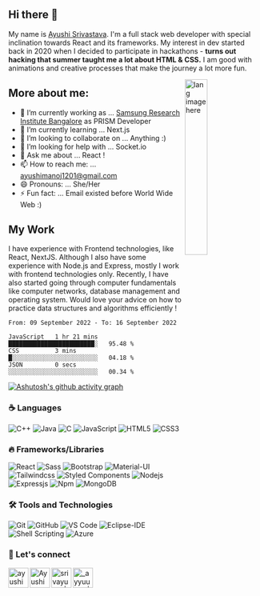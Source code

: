 ## Hi there 👋
My name is [Ayushi Srivastava](https://github.com/srivastavayushi). I'm a full stack web developer with special inclination towards React and its frameworks. My interest in dev started back in 2020 when I decided to participate in hackathons - **turns out hacking that summer taught me a lot about HTML & CSS.** I am good with animations and creative processes that make the journey a lot more fun.

<img align="right" width="30%" src="https://user-images.githubusercontent.com/56116708/115572596-aedb1e80-a2dd-11eb-9106-7ce1da84a0e2.png" alt="lang image here" />
 
## More about me:
- 🔭 I’m currently working as ... [Samsung Research Institute Bangalore](https://research.samsung.com/sri-b) as PRISM Developer
- 🌱 I’m currently learning ... Next.js
- 👯 I’m looking to collaborate on ... Anything :)
- 🤔 I’m looking for help with ... Socket.io
- 💬 Ask me about ... React ! 
- 📫 How to reach me: ... ayushimanoj1201@gmail.com
- 😄 Pronouns: ... She/Her
- ⚡ Fun fact: ... Email existed before World Wide Web :)

## My Work
I have experience with Frontend technologies, like React, NextJS. Although I also have some experience with Node.js and Express, mostly I work with frontend technologies only. Recently, I have also started going through computer fundamentals like computer networks, database management and operating system. Would love your advice on how to practice data structures and algorithms efficiently !

<!--START_SECTION:waka-->

```text
From: 09 September 2022 - To: 16 September 2022

JavaScript   1 hr 21 mins    ████████████████████████░   95.48 %
CSS          3 mins          █░░░░░░░░░░░░░░░░░░░░░░░░   04.18 %
JSON         0 secs          ░░░░░░░░░░░░░░░░░░░░░░░░░   00.34 %
```

<!--END_SECTION:waka-->

<!-- [![Readme Card](https://github-readme-stats.vercel.app/api/pin/?username=srivastavayushi&repo=EdiQL&show_icons=true&theme=radical)](https://github.com/srivastavayushi/EdiQL)

[![Readme Card](https://github-readme-stats.vercel.app/api/pin/?username=srivastavayushi&repo=Expense-Tracker&show_icons=true&theme=radical)](https://github.com/srivastavayushi/Expense-Tracker) -->

[![Ashutosh's github activity graph](https://activity-graph.herokuapp.com/graph?username=srivastavayushi&theme=react-dark)](https://github.com/srivastavayushi/github-readme-activity-graph)

### :coffee: Languages 

![C++](https://img.shields.io/badge/C%2B%2B-00599C?style=flat-square&logo=c%2B%2B&logoColor=white)
![Java](http://img.shields.io/badge/-Java-5B4638?style=flat-square&logo=java&logoColor=ffffff)
![C](http://img.shields.io/badge/-C-A8B9CC?style=flat-square&logo=c&logoColor=ffffff)
![JavaScript](https://img.shields.io/badge/-JavaScript-%23F7DF1C?style=flat-square&logo=javascript&logoColor=000000&labelColor=%23F7DF1C&color=%23FFCE5A)
![HTML5](https://img.shields.io/badge/-HTML5-%23E44D27?style=flat-square&logo=html5&logoColor=ffffff)
![CSS3](https://img.shields.io/badge/-CSS3-%231572B6?style=flat-square&logo=css3)


### :fire: Frameworks/Libraries

![React](https://img.shields.io/badge/-React-61DAFB?style=flat-square&logo=react&logoColor=ffffff)
![Sass](https://img.shields.io/badge/-Sass-%23CC6699?style=flat-square&logo=sass&logoColor=ffffff)
![Bootstrap](https://img.shields.io/badge/-Bootstrap-563D7C?style=flat-square&logo=Bootstrap)
![Material-UI](https://img.shields.io/badge/-Material%E2%80%93UI-0081CB?style=flat-square&logo=material-ui)
![Tailwindcss](https://img.shields.io/badge/Tailwind_CSS-38B2AC?style=flat-square&logo=tailwind-css&logoColor=ffffff)
![Styled Components](https://img.shields.io/badge/styled--components-DB7093?style=flat-squar&logo=styled-components&logoColor=white)
![Nodejs](https://img.shields.io/badge/-Nodejs-339933?style=flat-square&logo=Node.js&logoColor=ffffff)
![Expressjs](https://img.shields.io/badge/Express.js-404D59?style=flat-square&express&logoColor=ffffff)
![Npm](https://img.shields.io/badge/-npm-CB3837?style=flat-square&logo=npm)
![MongoDB](https://img.shields.io/badge/MongoDB-4EA94B?style=flat-square&logo=mongodb&logoColor=white)

### 🛠 Tools and Technologies
![Git](https://img.shields.io/badge/-Git-%23F05032?style=flat-square&logo=git&logoColor=%23ffffff)
![GitHub](https://img.shields.io/badge/-GitHub-181717?style=flat-square&logo=github)
![VS Code](http://img.shields.io/badge/-VS%20Code-007ACC?style=flat-square&logo=visual-studio-code&logoColor=ffffff)
![Eclipse-IDE](http://img.shields.io/badge/-Eclipse-2C2255?style=flat-square&logo=eclipse&logoColor=ffffff)
![Shell Scripting](https://img.shields.io/badge/Shell_Script-121011?style=flat-square&logo=gnu-bash&logoColor=white)
![Azure](https://img.shields.io/badge/Microsoft_Azure-0089D6?style=flat-square&logo=microsoft-azure&logoColor=white)


### 📝 Let's connect

[<img align="left" alt="ayushimanoj1201 | Medium" width="40px" src="https://img.icons8.com/nolan/50/medium-new.png" />][medium]
[<img align="left" alt="AyushiS38583735 | Twitter" width="40px" src="https://img.icons8.com/fluent/48/000000/twitter.png" />][twitter]
[<img align="left" alt="srivayushi | LinkedIn" width="40px" src="https://img.icons8.com/color/48/000000/linkedin.png" />][linkedin]
[<img align="left" alt="_ayyuuuu_ | Instagram" width="40px" src="https://img.icons8.com/fluent/48/000000/instagram-new.png" />][instagram]


[twitter]: https://twitter.com/AyushiS38583735
[medium]: https://medium.com/@ayushimanoj1201
[instagram]: https://www.instagram.com/_ayyuuuu_/
[linkedin]: https://www.linkedin.com/in/srivayushi/

